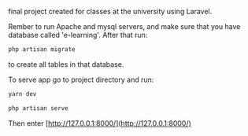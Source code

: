 final project created for classes at the university using Laravel.

Rember to run Apache and mysql servers, and make sure that you have database called 'e-learning'. After that run: 
```bash
php artisan migrate
```
to create all tables in that database.

To serve app go to project directory and run: 
```bash
yarn dev
```
```bash
php artisan serve
```

Then enter [http://127.0.0.1:8000/](http://127.0.0.1:8000/)
